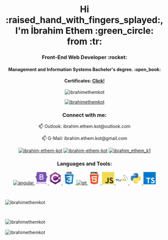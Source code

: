 <h1 align="center">Hi :raised_hand_with_fingers_splayed:, I'm İbrahim Ethem :green_circle: from :tr:</h1>
<h3 align="center">Front-End Web Developer :rocket:</h3>
<h4 align="center">Management and Information Systems Bachelor's degree. :open_book:</h4>
<h4 align="center">Certificates: <a href="https://www.linkedin.com/in/ibrahim-ethem-kot/details/certifications/">Click!</a></h4>

<p align="center"> <img src="https://komarev.com/ghpvc/?username=ibrahimethemkot&label=Profile%20views&color=0e75b6&style=flat" alt="ibrahimethemkot" /> </p>

<p align="center"> <a href="https://github.com/ryo-ma/github-profile-trophy"><img src="https://github-profile-trophy.vercel.app/?username=ibrahimethemkot" alt="ibrahimethemkot" /></a> </p>

<h3 align="center">Connect with me:</h3>
<p align="center">📫 Outlook: ibrahim.ethem.kot@outlook.com</p>
<p align="center">📫 G-Mail: ibrahim.ethem.kot@gmail.com</p>
<p align="center">
<a href="https://linkedin.com/in/ibrahim-ethem-kot" target="blank"><img align="center" src="https://raw.githubusercontent.com/rahuldkjain/github-profile-readme-generator/master/src/images/icons/Social/linked-in-alt.svg" alt="ibrahim-ethem-kot" height="30" width="40" /></a>
<a href="https://stackoverflow.com/users/18583054/%c4%b0brahim-ethem-kot" target="blank"><img align="center" src="https://raw.githubusercontent.com/rahuldkjain/github-profile-readme-generator/master/src/images/icons/Social/stack-overflow.svg" alt="ibrahim-ethem-kot" height="30" width="40" /></a>
<a href="https://www.hackerrank.com/ibrahim_ethem_k1" target="blank"><img align="center" src="https://raw.githubusercontent.com/rahuldkjain/github-profile-readme-generator/master/src/images/icons/Social/hackerrank.svg" alt="ibrahim_ethem_k1" height="30" width="40" /></a>
</p>

<h3 align="center">Languages and Tools:</h3>
<p align="center"> <a href="https://angular.io" target="_blank" rel="noreferrer"> <img src="https://angular.io/assets/images/logos/angular/angular.svg" alt="angular" width="40" height="40"/> </a> <a href="https://getbootstrap.com" target="_blank" rel="noreferrer"> <img src="https://raw.githubusercontent.com/devicons/devicon/master/icons/bootstrap/bootstrap-plain-wordmark.svg" alt="bootstrap" width="40" height="40"/> </a> <a href="https://www.w3schools.com/cs/" target="_blank" rel="noreferrer"> <img src="https://raw.githubusercontent.com/devicons/devicon/master/icons/csharp/csharp-original.svg" alt="csharp" width="40" height="40"/> </a> <a href="https://www.w3schools.com/css/" target="_blank" rel="noreferrer"> <img src="https://raw.githubusercontent.com/devicons/devicon/master/icons/css3/css3-original-wordmark.svg" alt="css3" width="40" height="40"/> </a> <a href="https://git-scm.com/" target="_blank" rel="noreferrer"> <img src="https://www.vectorlogo.zone/logos/git-scm/git-scm-icon.svg" alt="git" width="40" height="40"/> </a> <a href="https://www.w3.org/html/" target="_blank" rel="noreferrer"> <img src="https://raw.githubusercontent.com/devicons/devicon/master/icons/html5/html5-original-wordmark.svg" alt="html5" width="40" height="40"/> </a> <a href="https://developer.mozilla.org/en-US/docs/Web/JavaScript" target="_blank" rel="noreferrer"> <img src="https://raw.githubusercontent.com/devicons/devicon/master/icons/javascript/javascript-original.svg" alt="javascript" width="40" height="40"/> </a> <a href="https://www.mysql.com/" target="_blank" rel="noreferrer"> <img src="https://raw.githubusercontent.com/devicons/devicon/master/icons/mysql/mysql-original-wordmark.svg" alt="mysql" width="40" height="40"/> </a> <a href="https://www.python.org" target="_blank" rel="noreferrer"> <img src="https://raw.githubusercontent.com/devicons/devicon/master/icons/python/python-original.svg" alt="python" width="40" height="40"/> </a> <a href="https://www.typescriptlang.org/" target="_blank" rel="noreferrer"> <img src="https://raw.githubusercontent.com/devicons/devicon/master/icons/typescript/typescript-original.svg" alt="typescript" width="40" height="40"/> </a></p><br/>


<p>&nbsp;<img align="left" src="https://github-readme-stats.vercel.app/api?username=ibrahimethemkot&show_icons=true&locale=en" alt="ibrahimethemkot" /></p><br/>

<p><img align="left" src="https://github-readme-streak-stats.herokuapp.com/?user=ibrahimethemkot&" alt="ibrahimethemkot" /></p><br/>

<p><img align="center" src="https://github-readme-stats.vercel.app/api/top-langs?username=ibrahimethemkot&show_icons=true&locale=en&layout=compact" alt="ibrahimethemkot" /></p><br/>
